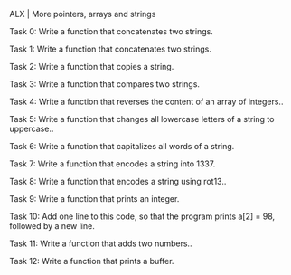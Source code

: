 ALX | More pointers, arrays and strings

Task 0: Write a function that concatenates two strings.

Task 1: Write a function that concatenates two strings.

Task 2: Write a function that copies a string.

Task 3: Write a function that compares two strings.

Task 4: Write a function that reverses the content of an array of integers..

Task 5: Write a function that changes all lowercase letters of a string to uppercase..

Task 6: Write a function that capitalizes all words of a string.

Task 7: Write a function that encodes a string into 1337.

Task 8: Write a function that encodes a string using rot13..

Task 9: Write a function that prints an integer.

Task 10: Add one line to this code, so that the program prints a[2] = 98, followed by a new line.

Task 11: Write a function that adds two numbers..

Task 12: Write a function that prints a buffer.
